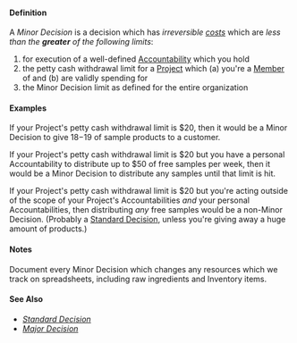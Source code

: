 #### Definition

A *Minor Decision* is a decision which has *irreversible [costs](https://github.com/gcassel/Modular-Organizing-Terminology/blob/JOBranch/terms/cost.md)* which are *less than the **greater** of the following limits*:

1. for execution of a well-defined [Accountability](https://github.com/gcassel/Modular-Organizing-Terminology/blob/JOBranch/terms/accountability.md) which you hold
2. the petty cash withdrawal limit for a [Project](https://github.com/gcassel/Modular-Organizing-Terminology/blob/JOBranch/compound-terms/project.md) which (a) you're a [Member](https://github.com/gcassel/Modular-Organizing-Terminology/blob/JOBranch/terms/member.md) of and (b) are validly spending for
3. the Minor Decision limit as defined for the entire organization

#### Examples

If your Project's petty cash withdrawal limit is $20, then it would be a Minor Decision to give $18-$19 of sample products to a customer.

If your Project's petty cash withdrawal limit is $20 but you have a personal Accountability to distribute up to $50 of free samples per week, then it would be a Minor Decision to distribute any samples until that limit is hit.

If your Project's petty cash withdrawal limit is $20 but you're acting outside of the scope of your Project's Accountabilities *and* your personal Accountabilities, then distributing *any* free samples would be a non-Minor Decision. (Probably a [Standard Decision](https://github.com/gcassel/Modular-Organizing-Terminology/blob/JOBranch/compound-terms/standard-decision.md), unless you're giving away a huge amount of products.)

#### Notes

Document every Minor Decision which changes any resources which we track on spreadsheets, including raw ingredients and Inventory items.

#### See Also
* *[Standard Decision](https://github.com/gcassel/Modular-Organizing-Terminology/blob/JOBranch/compound-terms/standard-decision.md)*
* *[Major Decision](https://github.com/gcassel/Modular-Organizing-Terminology/blob/JOBranch/compound-terms/major-decision.md)*
